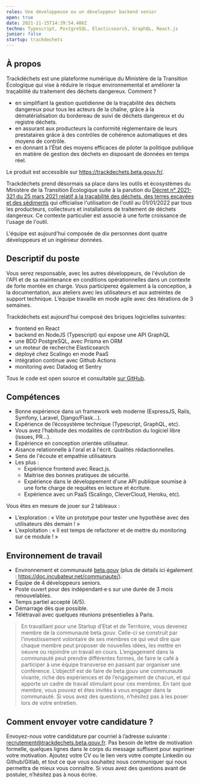 ```yaml
---
roles: Une développeuse ou un développeur backend senior
open: true
date: 2021-11-15T14:39:54.406Z
techno: Typescript, PostgreSQL, Elasticsearch, GraphQL, React.js
junior: false
startup: trackdechets
---
```



## À propos

Trackdéchets est une plateforme numérique du Ministère de la Transition Écologique qui vise à réduire le risque environnemental et améliorer la traçabilité du traitement des déchets dangereux. Comment ? 
- en simplifiant la gestion quotidienne de la traçabilité des déchets dangereux pour tous les acteurs de la chaîne, grâce à la dématérialisation du bordereau de suivi de déchets dangereux et du registre déchets.
- en assurant aux producteurs la conformité réglementaire de leurs prestataires grâce à des contrôles de cohérence automatiques et des moyens de contrôle.
- en donnant à l'État des moyens efficaces de piloter la politique publique en matière de gestion des déchets en disposant de données en temps réel.

Le produit est accessible sur https://trackdechets.beta.gouv.fr/.

Trackdéchets prend désormais sa place dans les outils et écosystèmes du Ministère de la Transition Écologique suite à la parution du [Décret n° 2021-321 du 25 mars 2021 relatif à la traçabilité des déchets, des terres excavées et des sédiments](https://www.legifrance.gouv.fr/jorf/id/JORFTEXT000043294613) qui officialise l'utilisation de l'outil au 01/01/2022 par tous les producteurs, collecteurs et installations de traitement de déchets dangereux. Ce contexte particulier est associé à une forte croissance de l'usage de l'outil.  

L'équipe est aujourd'hui composée de dix personnes dont quatre développeurs et un ingénieur données. 

## Descriptif du poste

Vous serez responsable, avec les autres développeurs, de l'évolution de l'API et de sa maintenance en conditions opérationnelles dans un contexte de forte montée en charge. Vous participerez également à la conception, à la documentation, aux ateliers avec les utilisateurs et aux astreintes de support technique. L’équipe travaille en mode agile avec des itérations de 3 semaines. 

Trackdéchets est aujourd'hui composé des briques logicielles suivantes:
- frontend en React
- backend en NodeJS (Typescript) qui expose une API GraphQL
- une BDD PostgreSQL, avec Prisma en ORM
- un moteur de recherche Elasticsearch
- déployé chez Scalingo en mode PaaS
- intégration continue avec Github Actions
- monitoring avec Datadog et Sentry 

Tous le code est open source et consultable [sur GitHub](https://github.com/MTES-MCT/trackdechets).


## Compétences

- Bonne expérience dans un framework web moderne (ExpressJS, Rails, Symfony, Laravel, Django/Flask…).
- Expérience de l’écosystème technique (Typescript, GraphQL, etc).
- Vous avez l’habitude des modalités de contribution du logiciel libre (issues, PR…).
- Expérience en conception orientée utilisateur. 
- Aisance relationnelle à l'oral et à l'écrit. Qualités rédactionnelles.
- Sens de l'écoute et empathie utilisateurs
- Les plus : 
  - Expérience frontend avec React.js.
  - Maitrise des bonnes pratiques de sécurité. 
  - Expérience dans le développement d'une API publique soumise à une forte charge de requêtes en lecture et écriture.
  - Expérience avec un PaaS (Scalingo, CleverCloud, Heroku, etc). 

Vous êtes en mesure de jouer sur 2 tableaux :

- L’exploration : « Vite un prototype pour tester une hypothèse avec des utilisateurs dès demain ! »
- L’exploitation : « Il est temps de refactorer et de mettre du monitoring sur ce module ! »

## Environnement de travail
- Environnement et communauté [beta.gouv](https://beta.gouv.fr/)  (plus de détails ici également : https://doc.incubateur.net/communaute/).
- Équipe de 4 développeurs seniors. 
- Poste ouvert pour des indépendant·e·s sur une durée de 3 mois renouvelables.
- Temps partiel accepté (4/5).
- Démarrage dès que possible.
- Télétravail avec quelques réunions présentielles à Paris.


> En travaillant pour une Startup d’Etat et de Territoire, vous devenez membre de la communauté beta.gouv. Celle-ci se construit par l’investissement volontaire de ses membres ce qui veut dire que chaque membre peut proposer de nouvelles idées, les mettre en oeuvre ou rejoindre un travail en cours.
L’engagement dans la communauté peut prendre différentes formes, de faire le café à participer à une équipe transverse en passant par organiser une conférence.
L’objectif est de faire de beta.gouv une communauté vivante, riche des expériences et de l’engagement de chacun, et qui apporte un cadre de travail stimulant pour ces membres.
En tant que membre, vous pouvez et êtes invités à vous engager dans la communauté. Si vous avez des questions, n’hésitez pas à les poser lors de votre entretien.

## Comment envoyer votre candidature ?

Envoyez-nous votre candidature par courriel à l’adresse suivante : [recrutement@trackdechets.beta.gouv.fr](mailto:recrutement@trackdechets.beta.gouv.fr).
Pas besoin de lettre de motivation formelle, quelques lignes dans le corps du message suffisent pour exprimer votre motivation. 
Ajoutez votre CV ou le lien vers votre compte Linkedin ou Github/Gitlab, et tout ce que vous souhaitez nous communiquer qui nous permettra de mieux vous connaître.
Si vous avez des questions avant de postuler, n’hésitez pas à nous écrire.
